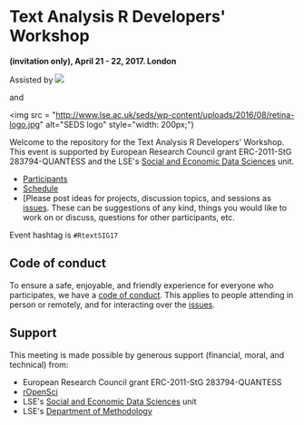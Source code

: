 # Text Analysis R Developers' Workshop
__(invitation only), April 21 - 22, 2017. London__

Assisted by 
![](http://i.imgur.com/TTnpSYS.png)

and

<img src = "http://www.lse.ac.uk/seds/wp-content/uploads/2016/08/retina-logo.jpg" alt="SEDS logo" style="width: 200px;")


Welcome to the repository for the Text Analysis R Developers' Workshop.  This event is supported by European Research Council grant ERC-2011-StG 283794-QUANTESS and the LSE's [Social and Economic Data Sciences](http://lse.ac.uk/seds/) unit.  

* [Participants](http://textworkshop17.ropensci.org/#participants)  
* [Schedule](http://textworkshop17.ropensci.org/#schedule)
* [Please post ideas for projects, discussion topics, and sessions as [issues](https://github.com/ropensci/textworkshop17/issues).  These can be suggestions of any kind, things you would like to work on or discuss, questions for other participants, etc.

Event hashtag is `#RtextSIG17`


## Code of conduct

To ensure a safe, enjoyable, and friendly experience for everyone who participates, we have a [code of conduct](http://textworkshop17.ropensci.org/coc.html).  This applies to people attending in person or remotely, and for interacting over the [issues](https://github.com/ropensci/textworkshop17/issues).

## Support  

This meeting is made possible by generous support (financial, moral, and technical) from:

- European Research Council grant ERC-2011-StG 283794-QUANTESS
- [rOpenSci](http://ropensci.org)
- LSE's [Social and Economic Data Sciences](http://lse.ac.uk/seds/) unit
- LSE's [Department of Methodology](http://www.lse.ac.uk/methodology)

